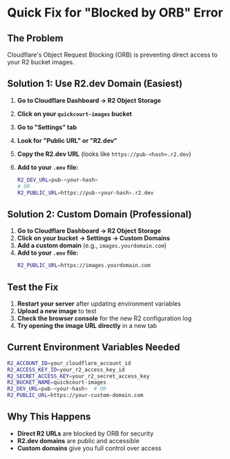 # Quick Fix for "Blocked by ORB" Error

## The Problem
Cloudflare's Object Request Blocking (ORB) is preventing direct access to your R2 bucket images.

## Solution 1: Use R2.dev Domain (Easiest)

1. **Go to Cloudflare Dashboard → R2 Object Storage**
2. **Click on your `quickcourt-images` bucket**
3. **Go to "Settings" tab**
4. **Look for "Public URL" or "R2.dev"**
5. **Copy the R2.dev URL** (looks like `https://pub-<hash>.r2.dev`)

6. **Add to your `.env` file:**
   ```bash
   R2_DEV_URL=pub-<your-hash>
   # OR
   R2_PUBLIC_URL=https://pub-<your-hash>.r2.dev
   ```

## Solution 2: Custom Domain (Professional)

1. **Go to Cloudflare Dashboard → R2 Object Storage**
2. **Click on your bucket → Settings → Custom Domains**
3. **Add a custom domain** (e.g., `images.yourdomain.com`)
4. **Add to your `.env` file:**
   ```bash
   R2_PUBLIC_URL=https://images.yourdomain.com
   ```

## Test the Fix

1. **Restart your server** after updating environment variables
2. **Upload a new image** to test
3. **Check the browser console** for the new R2 configuration log
4. **Try opening the image URL directly** in a new tab

## Current Environment Variables Needed

```bash
R2_ACCOUNT_ID=your_cloudflare_account_id
R2_ACCESS_KEY_ID=your_r2_access_key_id
R2_SECRET_ACCESS_KEY=your_r2_secret_access_key
R2_BUCKET_NAME=quickcourt-images
R2_DEV_URL=pub-<your-hash>  # OR
R2_PUBLIC_URL=https://your-custom-domain.com
```

## Why This Happens

- **Direct R2 URLs** are blocked by ORB for security
- **R2.dev domains** are public and accessible
- **Custom domains** give you full control over access
